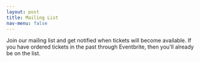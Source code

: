 ```yaml
---
layout: post
title: Mailing List
nav-menu: false
---
```

Join our mailing list and get notified when tickets will become available. If 
you have ordered tickets in the past through Eventbrite, then you'll already be
on the list.

<div style="text-align: left" class="sender-form-field" data-sender-form-id="kvoke3qiex7d5d2hjnj"></div>

<script>
  (function (s, e, n, d, er) {
    s['Sender'] = er;
    s[er] = s[er] || function () {
      (s[er].q = s[er].q || []).push(arguments)
    }, s[er].l = 1 * new Date();
    var a = e.createElement(n),
        m = e.getElementsByTagName(n)[0];
    a.async = 1;
    a.src = d;
    m.parentNode.insertBefore(a, m)
  })(window, document, 'script', 'https://cdn.sender.net/accounts_resources/universal.js', 'sender');
  sender('c3af6b657e2693')
</script>

